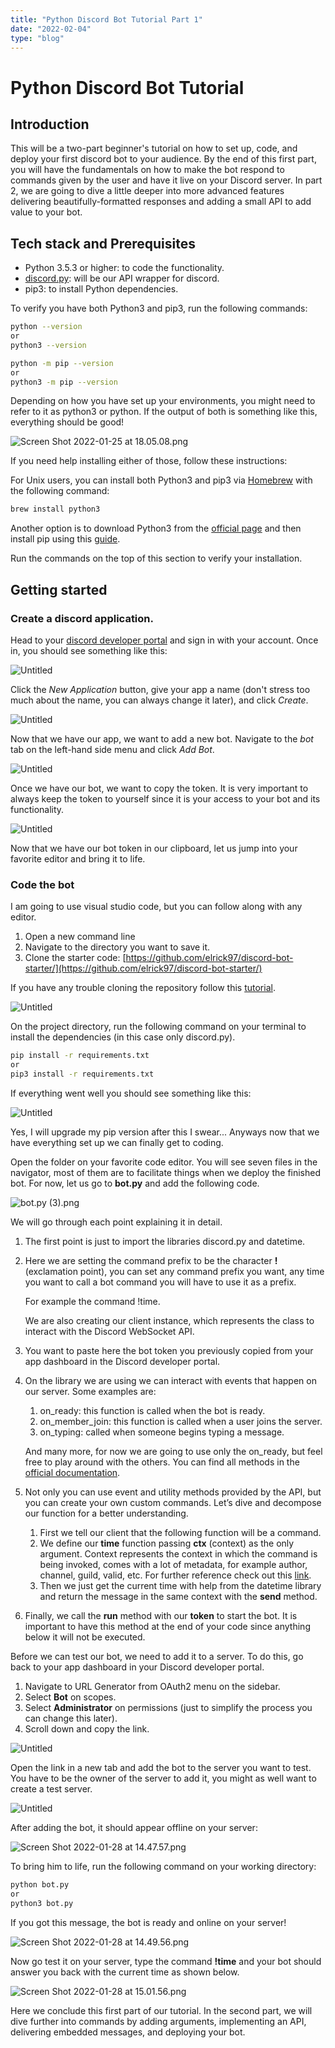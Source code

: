 ```yaml
---
title: "Python Discord Bot Tutorial Part 1"
date: "2022-02-04"
type: "blog"
---
```


# Python Discord Bot Tutorial

## Introduction

This will be a two-part beginner's tutorial on how to set up, code, and deploy your first discord bot to your audience. By the end of this first part, you will have the fundamentals on how to make the bot respond to commands given by the user and have it live on your Discord server. In part 2, we are going to dive a little deeper into more advanced features delivering beautifully-formatted responses and adding a small API to add value to your bot.

## Tech stack and Prerequisites

- Python 3.5.3 or higher: to code the functionality.
- [discord.py](https://discordpy.readthedocs.io/en/stable/): will be our API wrapper for discord.
- pip3: to install Python dependencies.

To verify you have both Python3 and pip3, run the following commands:

```bash
python --version
or
python3 --version
```

```bash
python -m pip --version
or 
python3 -m pip --version
```

Depending on how you have set up your environments, you might need to refer to it as python3 or python. If the output of both is something like this, everything should be good!

![Screen Shot 2022-01-25 at 18.05.08.png](/images/discordBotP1/Screen_Shot_2022-01-25_at_18.05.08.png)

If you need help installing either of those, follow these instructions:

For Unix users, you can install both Python3 and pip3 via [Homebrew](https://brew.sh/index_es) with the following command:

```bash
brew install python3
```

Another option is to download Python3 from the [official page](https://www.python.org/downloads/) and then install pip using this [guide](https://pip.pypa.io/en/stable/getting-started/).

Run the commands on the top of this section to verify your installation.

## Getting started

### Create a discord application.

Head to your [discord developer portal](https://discord.com/developers/applications) and sign in with your account. Once in, you should see something like this:

![Untitled](/images/discordBotP1/Untitled.png)

Click the *New Application* button, give your app a name (don't stress too much about the name, you can always change it later), and click *Create*. 

![Untitled](/images/discordBotP1/Untitled%201.png)

Now that we have our app, we want to add a new bot. Navigate to the *bot* tab on the left-hand side menu and click *Add Bot*.

![Untitled](/images/discordBotP1/Untitled%202.png)

Once we have our bot, we want to copy the token. It is very important to always keep the token to yourself since it is your access to your bot and its functionality.

![Untitled](/images/discordBotP1/Untitled%203.png)

Now that we have our bot token in our clipboard, let us jump into your favorite editor and bring it to life.

### Code the bot

I am going to use visual studio code, but you can follow along with any editor. 

1. Open a new command line
2. Navigate to the directory you want to save it.
3. Clone the starter code: [https://github.com/elrick97/discord-bot-starter/](https://github.com/elrick97/discord-bot-starter/)

If you have any trouble cloning the repository follow this [tutorial](https://docs.github.com/en/repositories/creating-and-managing-repositories/cloning-a-repository).

![Untitled](/images/discordBotP1/Untitled%204.png)

On the project directory, run the following command on your terminal to install the dependencies (in this case only discord.py).

```bash
pip install -r requirements.txt
or
pip3 install -r requirements.txt
```

If everything went well you should see something like this:

![Untitled](/images/discordBotP1/Untitled%205.png)

Yes, I will upgrade my pip version after this I swear... Anyways now that we have everything set up we can finally get to coding.

Open the folder on your favorite code editor. You will see seven files in the navigator, most of them are to facilitate things when we deploy the finished bot. For now, let us go to **bot.py** and add the following code.

![bot.py (3).png](/images/discordBotP1/bot.py_(3).png)

We will go through each point explaining it in detail.

1. The first point is just to import the libraries discord.py and datetime.
2. Here we are setting the command prefix to be the character **!** (exclamation point), you can set any command prefix you want, any time you want to call a bot command you will have to use it as a prefix. 
    
    For example the command !time. 
    
    We are also creating our client instance, which represents the class to interact with the Discord WebSocket API.
    
3. You want to paste here the bot token you previously copied from your app dashboard in the Discord developer portal. 
4. On the library we are using we can interact with events that happen on our server. Some examples are:
    1. on_ready: this function is called when the bot is ready.
    2. on_member_join: this function is called when a user joins the server.
    3. on_typing: called when someone begins typing a message.
    
    And many more, for now we are going to use only the on_ready, but feel free to play around with the others. You can find all methods in the [official documentation](https://discordpy.readthedocs.io/en/stable/api.html?highlight=event#event-reference).
    
5. Not only you can use event and utility methods provided by the API, but you can create your own custom commands. Let’s dive and decompose our function for a better understanding.
    1. First we tell our client that the following function will be a command.
    2. We define our **time** function passing **ctx** (context) as the only argument. Context represents the context in which the command is being invoked, comes with a lot of metadata, for example author, channel, guild, valid, etc. For further reference check out this [link](https://discordpy.readthedocs.io/en/stable/ext/commands/api.html?highlight=context#discord.ext.commands.Context).
    3. Then we just get the current time with help from the datetime library and return the message in the same context with the **send** method.
6. Finally, we call the **run** method with our **token** to start the bot. It is important to have this method at the end of your code since anything below it will not be executed. 

Before we can test our bot, we need to add it to a server. To do this, go back to your app dashboard in your Discord developer portal. 

1. Navigate to URL Generator from OAuth2 menu on the sidebar.
2. Select **Bot** on scopes.
3. Select **Administrator** on permissions (just to simplify the process you can change this later).
4. Scroll down and copy the link.

![Untitled](/images/discordBotP1/Untitled%206.png)

Open the link in a new tab and add the bot to the server you want to test. You have to be the owner of the server to add it, you might as well want to create a test server.

![Untitled](/images/discordBotP1/Untitled%207.png)

After adding the bot, it should appear offline on your server:

![Screen Shot 2022-01-28 at 14.47.57.png](/images/discordBotP1/Screen_Shot_2022-01-28_at_14.47.57.png)

To bring him to life, run the following command on your working directory:

```bash
python bot.py
or
python3 bot.py
```

If you got this message, the bot is ready and online on your server!

![Screen Shot 2022-01-28 at 14.49.56.png](/images/discordBotP1/Screen_Shot_2022-01-28_at_14.49.56.png)

Now go test it on your server, type the command **!time** and your bot should answer you back with the current time as shown below.

![Screen Shot 2022-01-28 at 15.01.56.png](/images/discordBotP1/Screen_Shot_2022-01-28_at_15.01.56.png)

Here we conclude this first part of our tutorial. In the second part, we will dive further into commands by adding arguments, implementing an API, delivering embedded messages, and deploying your bot.